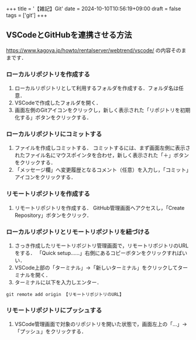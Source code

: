 +++
title = '【雑記】Git'
date = 2024-10-10T10:56:19+09:00
draft = false
tags = ['git']
+++
## VSCodeとGitHubを連携させる方法
https://www.kagoya.jp/howto/rentalserver/webtrend/vscode/ の内容そのままです．

### ローカルリポジトリを作成する
1. ローカルリポジトリとして利用するフォルダを作成する．フォルダ名は任意．
2. VSCodeで作成したフォルダを開く．
3. 画面左側のGitアイコンをクリックし，新しく表示された「リポジトリを初期化する」ボタンをクリックする．

### ローカルリポジトリにコミットする
1. ファイルを作成しコミットする．
コミットするには、まず画面左側に表示されたファイル名にマウスポインタを合わせ，新しく表示された「＋」ボタンをクリックする．
2. 「メッセージ欄」へ変更履歴となるコメント（任意）を入力し，「コミット」アイコンをクリックする．

### リモートリポジトリを作成する
1. リモートリポジトリを作成する．
GitHub管理画面へアクセスし，「Create Repository」ボタンをクリック．

### ローカルリポジトリとリモートリポジトリを紐づける
1. さっき作成したリモートリポジトリ管理画面で，リモートリポジトリのURLをする．
「Quick setup……」右側にあるコピーボタンをクリックすればいい．
2. VSCode上部の「ターミナル」→「新しいターミナル」をクリックしてターミナルを開く．
3. ターミナルに以下を入力しエンター．
```
git remote add origin 【リモートリポジトリのURL】
```

### リモートリポジトリにプッシュする
1. VSCode管理画面で対象のリポジトリを開いた状態で，画面左上の「…」→「プッシュ」をクリックする．
